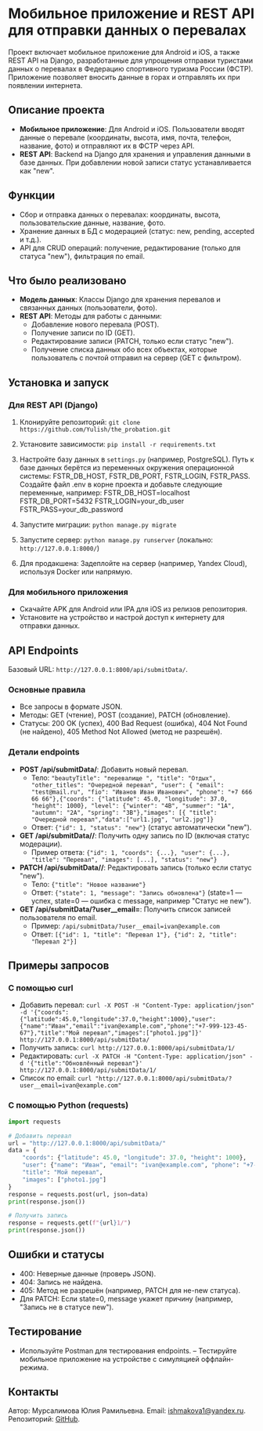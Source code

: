 # Мобильное приложение и REST API для отправки данных о перевалах

Проект включает мобильное приложение для Android и iOS, а также REST API на Django, разработанные для упрощения отправки туристами данных о перевалах в Федерацию спортивного туризма России (ФСТР). Приложение позволяет вносить данные в горах и отправлять их при появлении интернета.
## Описание проекта
- **Мобильное приложение**: Для Android и iOS. Пользователи вводят данные о перевале (координаты, высота, имя, почта, телефон, название, фото) и отправляют их в ФСТР через API.
- **REST API**: Backend на Django для хранения и управления данными в базе данных. При добавлении новой записи статус устанавливается как "new".

## Функции
- Сбор и отправка данных о перевалах: координаты, высота, пользовательские данные, название, фото.
- Хранение данных в БД с модерацией (статус: new, pending, accepted и т.д.).
- API для CRUD операций: получение, редактирование (только для статуса "new"), фильтрация по email.

## Что было реализовано
- **Модель данных**: Классы Django для хранения перевалов и связанных данных (пользователи, фото).
- **REST API**: Методы для работы с данными:
  - Добавление нового перевала (POST).
  - Получение записи по ID (GET).
  - Редактирование записи (PATCH, только если статус "new").
  - Получение списка данных обо всех объектах, которые пользователь с почтой <email> отправил на сервер (GET с фильтром).

## Установка и запуск
### Для REST API (Django)
1. Клонируйте репозиторий: `git clone https://github.com/Yulish/the_probation.git`
2. Установите зависимости: `pip install -r requirements.txt`
3. Настройте базу данных в `settings.py` (например, PostgreSQL). Путь к базе данных берётся из переменных окружения операционной системы: FSTR_DB_HOST, FSTR_DB_PORT, FSTR_LOGIN, FSTR_PASS. Создайте файл .env в корне проекта и добавьте следующие переменные, например:
FSTR_DB_HOST=localhost
FSTR_DB_PORT=5432
FSTR_LOGIN=your_db_user
FSTR_PASS=your_db_password

4. Запустите миграции: `python manage.py migrate`
5. Запустите сервер: `python manage.py runserver` (локально: `http://127.0.0.1:8000/`)
6. Для продакшена: Задеплойте на сервер (например, Yandex Cloud), используя Docker или напрямую.

### Для мобильного приложения
- Скачайте APK для Android или IPA для iOS из релизов репозитория.
- Установите на устройство и настрой доступ к интернету для отправки данных.

## API Endpoints
Базовый URL: `http://127.0.0.1:8000/api/submitData/`.

### Основные правила
- Все запросы в формате JSON.
- Методы: GET (чтение), POST (создание), PATCH (обновление).
- Статусы: 200 OK (успех), 400 Bad Request (ошибка), 404 Not Found (не найдено), 405 Method Not Allowed (метод не разрешён).

### Детали endpoints
- **POST /api/submitData/**: Добавить новый перевал.
  - Тело: `"beautyTitle": "перевалище ", "title": "Отдых", "other_titles": "Очередной перевал", "user": { "email": "test@mail.ru", "fio": "Иванов Иван Иванович", "phone": "+7 666 66 66"},{"coords": {"latitude": 45.0, "longitude": 37.0, "height": 1000}, "level": {"winter": "4B", "summer": "1А", "autumn": "2А", "spring": "3B"},"images": [{ "title": "Очередной перевал","data":["url1.jpg", "url2.jpg"]}`
  - Ответ: `{"id": 1, "status": "new"}` (статус автоматически "new").
- **GET /api/submitData/<id>/**: Получить одну запись по ID (включая статус модерации).
  - Пример ответа: `{"id": 1, "coords": {...}, "user": {...}, "title": "Перевал", "images": [...], "status": "new"}`
- **PATCH /api/submitData/<id>/**: Редактировать запись (только если статус "new").
  - Тело: `{"title": "Новое название"}`
  - Ответ: `{"state": 1, "message": "Запись обновлена"}` (state=1 — успех, state=0 — ошибка с message, например "Статус не new").
- **GET /api/submitData/?user__email=<email>**: Получить список записей пользователя по email.
  - Пример: `/api/submitData/?user__email=ivan@example.com`
  - Ответ: `[{"id": 1, "title": "Перевал 1"}, {"id": 2, "title": "Перевал 2"}]`

## Примеры запросов
### С помощью curl
- Добавить перевал: `curl -X POST -H "Content-Type: application/json" -d '{"coords":{"latitude":45.0,"longitude":37.0,"height":1000},"user":{"name":"Иван","email":"ivan@example.com","phone":"+7-999-123-45-67"},"title":"Мой перевал","images":["photo1.jpg"]}' http://127.0.0.1:8000/api/submitData/`
- Получить запись: `curl http://127.0.0.1:8000/api/submitData/1/`
- Редактировать: `curl -X PATCH -H "Content-Type: application/json" -d '{"title":"Обновлённый перевал"}' http://127.0.0.1:8000/api/submitData/1/`
- Список по email: `curl "http://127.0.0.1:8000/api/submitData/?user__email=ivan@example.com"`

### С помощью Python (requests)
```python
import requests

# Добавить перевал
url = "http://127.0.0.1:8000/api/submitData/"
data = {
    "coords": {"latitude": 45.0, "longitude": 37.0, "height": 1000},
    "user": {"name": "Иван", "email": "ivan@example.com", "phone": "+7-999-123-45-67"},
    "title": "Мой перевал",
    "images": ["photo1.jpg"]
}
response = requests.post(url, json=data)
print(response.json())

# Получить запись
response = requests.get(f"{url}1/")
print(response.json())
```

## Ошибки и статусы
- 400: Неверные данные (проверь JSON).
- 404: Запись не найдена.
- 405: Метод не разрешён (например, PATCH для не-new статуса).
- Для PATCH: Если state=0, message укажет причину (например, "Запись не в статусе new").

## Тестирование
- Используйте Postman для тестирования endpoints.
– Тестируйте мобильное приложение на устройстве с симуляцией оффлайн-режима.

## Контакты
Автор: Мурсалимова Юлия Рамильевна. Email: ishmakova1@yandex.ru. Репозиторий: [GitHub](https://github.com/Yulish/the_probation.git).